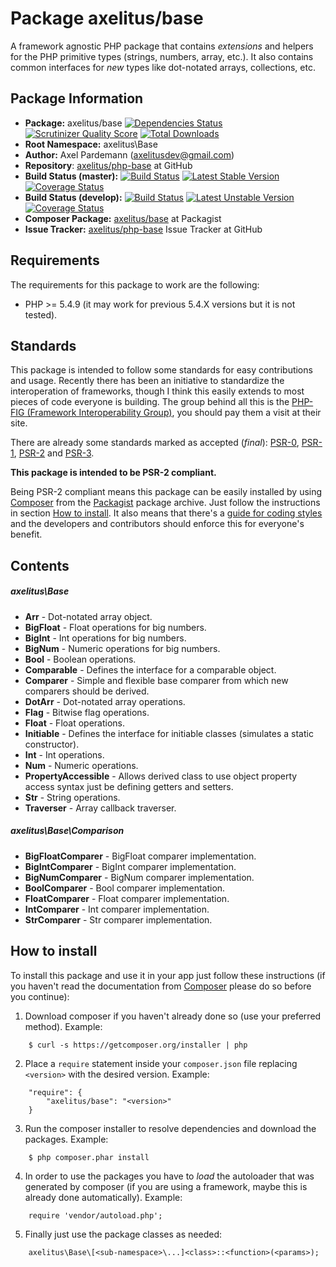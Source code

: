 # Package axelitus/base

A framework agnostic PHP package that contains _extensions_ and helpers for the PHP primitive types (strings, numbers, array, etc.). It also contains common interfaces for _new_ types like dot-notated arrays, collections, etc.

## Package Information

* **Package:** axelitus/base [![Dependencies Status](http://depending.in/axelitus/php-base.png)](http://depending.in/axelitus/php-base) [![Scrutinizer Quality Score](https://scrutinizer-ci.com/g/axelitus/php-base/badges/quality-score.png?s=9dd3b992bc2e6984a108deb40dcb85c9af9451ec)](https://scrutinizer-ci.com/g/axelitus/php-base/) [![Total Downloads](https://poser.pugx.org/axelitus/base/downloads.png)](https://packagist.org/packages/axelitus/base)
* **Root Namespace:** axelitus\Base
* **Author:** Axel Pardemann (axelitusdev@gmail.com)
* **Repository**: [axelitus/php-base](https://github.com/axelitus/php-base "axelitus/php-base at GitHub") at GitHub
* **Build Status (master):** [![Build Status](https://secure.travis-ci.org/axelitus/php-base.png?branch=master)](http://travis-ci.org/axelitus/php-base) [![Latest Stable Version](https://poser.pugx.org/axelitus/base/v/stable.png)](https://packagist.org/packages/axelitus/base) [![Coverage Status](https://coveralls.io/repos/axelitus/php-base/badge.png?branch=master)](https://coveralls.io/r/axelitus/php-base)
* **Build Status (develop):** [![Build Status](https://secure.travis-ci.org/axelitus/php-base.png?branch=develop)](http://travis-ci.org/axelitus/php-base) [![Latest Unstable Version](https://poser.pugx.org/axelitus/base/v/unstable.png)](https://packagist.org/packages/axelitus/base) [![Coverage Status](https://coveralls.io/repos/axelitus/php-base/badge.png?branch=develop)](https://coveralls.io/r/axelitus/php-base)
* **Composer Package:** [axelitus/base](http://packagist.org/packages/axelitus/base "axelitus/base at Packagist") at Packagist
* **Issue Tracker:** [axelitus/php-base](https://github.com/axelitus/php-base/issues "axelitus/php-base Issue Tracker at GitHub") Issue Tracker at GitHub

## Requirements

The requirements for this package to work are the following:

* PHP >= 5.4.9 (it may work for previous 5.4.X versions but it is not tested).

## Standards

This package is intended to follow some standards for easy contributions and usage. Recently there has been an initiative to standardize the interoperation of frameworks, though I think this easily extends to most pieces of code everyone is building. The group behind all this is the [PHP-FIG (Framework Interoperability Group)](http://www.php-fig.org), you should pay them a visit at their site.

There are already some standards marked as accepted (_final_): [PSR-0](https://github.com/php-fig/fig-standards/blob/master/accepted/PSR-0.md), [PSR-1](https://github.com/php-fig/fig-standards/blob/master/accepted/PSR-1-basic-coding-standard.md), [PSR-2](https://github.com/php-fig/fig-standards/blob/master/accepted/PSR-2-coding-style-guide.md) and [PSR-3](https://github.com/php-fig/fig-standards/blob/master/accepted/PSR-3-logger-interface.md).

**This package is intended to be PSR-2 compliant.**

Being PSR-2 compliant means this package can be easily installed by using [Composer](getcomposer.org) from the [Packagist](http://packagist.org) package archive. Just follow the instructions in section [How to install](#how-to-install). It also means that there's a [guide for coding styles](https://github.com/php-fig/fig-standards/blob/master/accepted/PSR-2-coding-style-guide.md) and the developers and contributors should enforce this for everyone's benefit.

## Contents

##### axelitus\Base

 - **Arr** - Dot-notated array object.
 - **BigFloat** - Float operations for big numbers.
 - **BigInt** - Int operations for big numbers.
 - **BigNum** - Numeric operations for big numbers.
 - **Bool** - Boolean operations.
 - **Comparable** - Defines the interface for a comparable object.
 - **Comparer** - Simple and flexible base comparer from which new comparers should be derived.
 - **DotArr** - Dot-notated array operations.
 - **Flag** - Bitwise flag operations.
 - **Float** - Float operations.
 - **Initiable** - Defines the interface for initiable classes (simulates a static constructor).
 - **Int** - Int operations.
 - **Num** - Numeric operations.
 - **PropertyAccessible** - Allows derived class to use object property access syntax just be defining getters and setters.
 - **Str** - String operations.
 - **Traverser** - Array callback traverser.

##### axelitus\Base\Comparison
 - **BigFloatComparer** - BigFloat comparer implementation.
 - **BigIntComparer** - BigInt comparer implementation.
 - **BigNumComparer** - BigNum comparer implementation.
 - **BoolComparer** - Bool comparer implementation.
 - **FloatComparer** - Float comparer implementation.
 - **IntComparer** - Int comparer implementation.
 - **StrComparer** - Str comparer implementation.

## How to install

To install this package and use it in your app just follow these instructions (if you haven't read the documentation from [Composer](http://getcomposer.org) please do so before you continue):

1. Download composer if you haven't already done so (use your preferred method). Example:
```
    $ curl -s https://getcomposer.org/installer | php
```

2. Place a `require` statement inside your `composer.json` file replacing `<version>` with the desired version. Example:
```
    "require": {
        "axelitus/base": "<version>"
    }
```

3. Run the composer installer to resolve dependencies and download the packages. Example:
```
    $ php composer.phar install
```

4. In order to use the packages you have to _load_ the autoloader that was generated by composer (if you are using a framework, maybe this is already done automatically). Example:
```
    require 'vendor/autoload.php';
```

5. Finally just use the package classes as needed:
```
    axelitus\Base\[<sub-namespace>\...]<class>::<function>(<params>);
```
